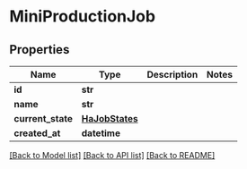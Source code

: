 # MiniProductionJob

## Properties
Name | Type | Description | Notes
------------ | ------------- | ------------- | -------------
**id** | **str** |  | 
**name** | **str** |  | 
**current_state** | [**HaJobStates**](HaJobStates.md) |  | 
**created_at** | **datetime** |  | 

[[Back to Model list]](../README.md#documentation-for-models) [[Back to API list]](../README.md#documentation-for-api-endpoints) [[Back to README]](../README.md)


